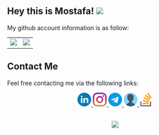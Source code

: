 ## Hey this is Mostafa! <img src="https://media.giphy.com/media/hvRJCLFzcasrR4ia7z/giphy.gif" width="25px"> 

My github account information is as follow:

<table border="0" cellspacing="0" cellpadding="0">
    <tr>
        <td>
            <img src="https://github-readme-stats.vercel.app/api?username=MostafaGhadimi&show_icons=True"/>
        </td>
        <td>
            <img src="https://github-readme-stats.vercel.app/api/top-langs/?username=mostafaghadimi&layout=compact&langs_count=10"/>
        </td>
    </tr>
</table>

## Contact Me

Feel free contacting me via the following links:

<div align="center">
        <a href="https://www.linkedin.com/in/mostafaghadimi/">
            <img src="./icons/linkedin.png" width=32/>
        </a>
        <a href="https://www.instagram.com/mostafaaghadimi/">
            <img src="./icons/instagram.png">
        </a>
        <a href="https://t.me/mostafaghadimii">
            <img src="./icons/telegram.png">
        <a href="https://mostafaghadimi.github.io/">
            <img src="./icons/user.png"/>
        </a>
        <a href="https://stackoverflow.com/users/7310077/mostafa-ghadimi">
            <img src="./icons/stack-overflow.png">
        </a>
</div>

<p align=center>
<br>
<img src="https://visitor-badge.glitch.me/badge?page_id=mostafaghadimi/mostafaghadimi">

</p>
